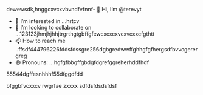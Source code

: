 dewewsdk,hnggcxvcxvbvndfvfnnf- 👋 Hi, I’m @terevyt
- 👀 I’m interested in ...hrtcv
- 💞️ I’m looking to collaborate on ...123123jhmjhjhhjtrgrthgtgbffgfewcxcxcxvcxvcxxcfgthtt
- 📫 How to reach me ..ffsdf444796226fddsfdssgre256dgbgredwwffghhgfgfhergsdfbvvcgerergreg
- 😄 Pronouns: ...hgfgfbbgffgbdgfdgrefggreherhddfhdf
<!---4565werasdf4458dfg6262dsfgrerertjmhhsvfyfsdsddshdffdfdgdgfdgfgdfdddrttr
terevyt/terevyt is a ✨ special ✨ repository because its `README.md` (this f63ile) appears on your GitHub p58rodfgdfaadfdfbdfxcvshngghn
You can click the Preview link to take a look at your changevxxxxs.р123465bfdcvbcvbvcgerregrefd.lkj,nmnrgereregjjhfjghj
--->55544dgffesnhhhf55dfggdfdd
bfggbfvcxxcv
rwgrfae
zxxxx
sdfdsfdsdsfdsf
